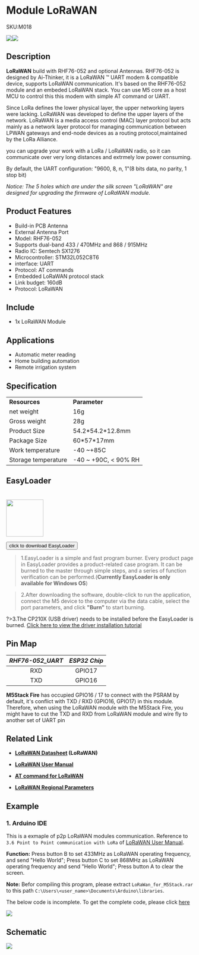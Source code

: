 # Module LoRaWAN

<el-tag effect="plain">SKU:M018</el-tag>

<div class="product_pic"><img src="assets/img/product_pics/module/module_lorawan_01.webp"><img src="assets/img/product_pics/module/module_lorawan_02.webp"></div>

## Description

**LoRaWAN** build with RHF76-052 and optional Antennas. RHF76-052 is designed by Ai-Thinker, it is a LoRaWAN ™ UART modem & compatible device, supports LoRaWAN communication. It's based on the RHF76-052 module and an embeded LoRaWAN stack. You can use M5 core as a host MCU to control this this modem with simple AT command or UART.

Since LoRa defines the lower physical layer, the upper networking layers were lacking. LoRaWAN was developed to define the upper layers of the network. LoRaWAN is a media access control (MAC) layer protocol but acts mainly as a network layer protocol for managing communication between LPWAN gateways and end-node devices as a routing protocol,maintained by the LoRa Alliance.

you can upgrade your work with a LoRa / LoRaWAN radio, so it can communicate over very long distances and extrmely low power consuming.


By default, the UART configuration: "9600, 8, n, 1"(8 bits data, no parity, 1 stop bit)

*Notice: The 5 holes which are under the silk screen "LoRaWAN" are designed for upgrading the firmware of LoRaWAN module.*

## Product Features

-  Build-in PCB Antenna
-  External Antenna Port
-  Model: RHF76-052
-  Supports dual-band 433 / 470MHz and 868 / 915MHz
-  Radio IC: Semtech SX1276
-  Microcontroller: STM32L052C8T6
-  interface: UART
-  Protocol: AT commands
-  Embedded LoRaWAN protocol stack
-  Link budget: 160dB
-  Protocol: LoRaWAN


## Include

-  1x LoRaWAN Module

## Applications

-  Automatic meter reading
-  Home building automation
-  Remote irrigation system

## Specification

<table>
   <tr style="font-weight:bold">
      <td>Resources</td>
      <td>Parameter</td>
   </tr>
   <tr>
      <td>net weight</td>
      <td>16g</td>
   </tr>
   <tr>
      <td>Gross weight</td>
      <td>28g</td>
   </tr>
   <tr>
      <td>Product Size</td>
      <td>54.2*54.2*12.8mm</td>
   </tr>
   <tr>
      <td>Package Size</td>
      <td>60*57*17mm</td>
   </tr>
   <tr>
      <td>Work temperature</td>
      <td>-40 ~+85C</td>
   </tr>
   <tr>
      <td>Storage temperature</td>
      <td>-40 ~ +90C, < 90% RH </td>
   </tr>
 </table>

## EasyLoader

<img src="https://m5stack.oss-cn-shenzhen.aliyuncs.com/image/EasyLoader_logo.webp" width="100px" style="margin-top:20px">

<a href="https://m5stack.oss-cn-shenzhen.aliyuncs.com/EasyLoader/Module/EasyLoader_lorawan_receiver.exe"><button type="button" class="btn btn-primary">click to download EasyLoader</button></a>

>1.EasyLoader is a simple and fast program burner. Every product page in EasyLoader provides a product-related case program. It can be burned to the master through simple steps, and a series of function verification can be performed.(**Currently EasyLoader is only available for Windows OS**)

>2.After downloading the software, double-click to run the application, connect the M5 device to the computer via the data cable, select the port parameters, and click **"Burn"** to start burning.

?>3.The CP210X (USB driver) needs to be installed before the EasyLoader is burned. [Click here to view the driver installation tutorial](en/related_documents/M5Burner#install-usb-driver)

## Pin Map

| *RHF76-052_UART* | *ESP32 Chip* |
| :----------: |:------------: |
| RXD       | GPIO17    |
| TXD      | GPIO16     |

**M5Stack Fire** has occupied GPIO16 / 17 to connect with the PSRAM by default, it's conflict with TXD / RXD (GPIO16, GPIO17) in this module. Therefore, when using the LoRaWAN module with the M5Stack Fire, you might have to cut the TXD and RXD from LoRaWAN module and wire fly to another set of UART pin

## Related Link

- **[LoRaWAN Datasheet](https://m5stack.oss-cn-shenzhen.aliyuncs.com/resource/docs/datasheet/module/LoRa_rhf76-052datasheet_v0.2_cn.pdf) (LoRaWAN)**

- **[LoRaWAN User Manual](https://m5stack.oss-cn-shenzhen.aliyuncs.com/resource/docs/datasheet/module/lorawan_modem_-_cn.pdf)**

- **[AT command for LoRaWAN](https://m5stack.oss-cn-shenzhen.aliyuncs.com/resource/docs/datasheet/module/lorawan_class_ac_at_command_specification_-_v4.4.pdf)**

- **[LoRaWAN Regional Parameters](https://m5stack.oss-cn-shenzhen.aliyuncs.com/resource/docs/datasheet/module/lorawantm_regional_parameters_v1.1rb_-_final.pdf)**

## Example

### 1. Arduino IDE

This is a exmaple of p2p LoRaWAN modules communication. Reference to `3.6 Point to Point communication with LoRa` of [LoRaWAN User Manual](http://wiki.ai-thinker.com/_media/lora/docs/rhf76-052_ho_to_use_ai-thinker_s_lorawan_modem.pdf).

**Function:**
Press button B to set 433MHz as LoRaWAN operating frequency, and send "Hello World";
Press button C to set 868MHz as LoRaWAN operating frequency and send "Hello World";
Press button A to clear the screen.

**Note:** Befor compiling this program, please extract `LoRaWan_for_M5Stack.rar` to this path `C:\Users\<user_name>\Documents\Arduino\libraries`.

The below code is incomplete. To get the complete code, please click [here](https://github.com/m5stack/M5Stack/tree/master/examples/Modules/LoRaWAN_RHF76_052)

<img src="assets/img/product_pics/module/module_example/LORAWAN/example_module_lorawan_01.webp">

## Schematic

<img src="assets/img/product_pics/module/lorawan_sch.webp">


<script>

   var purchase_link = 'https://www.aliexpress.com/store/product/M5Stack-New-LoRaWAN-Module-433-470Mhz-868-915MHz-with-Internal-Antenna-and-MCX-External-Antenna-Port/3226069_32953098569.html?spm=a2g1y.12024536.productList_5885011.pic_2';

   anchor_search(purchase_link);
   scrollFunc();

</script>